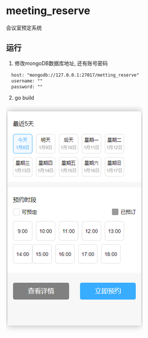# meeting_reserve

会议室预定系统

## 运行
1. 修改mongoDB数据库地址, 还有账号密码
```
  host: "mongodb://127.0.0.1:27017/metting_reserve"
  username: ""
  password: ""
```
  
2. go build

![image](https://github.com/cocobao/meeting_reserve/blob/master/static/image/20210108170059.png)
